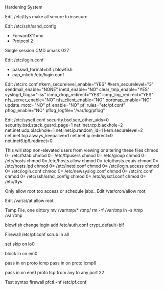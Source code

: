 Hardening System

Edit /etc/ttys make all secure to insecure

Edit /etc/ssh/sshd_config
- ForwardX11=no
- Protocol 2

Single session CMD
umask 027

Edit /etc/login.conf
- passwd_format=blf \ blowfish
- cap_mkdb /etc/login.conf

Edit /etc/rc.conf
#kern_securelevel_enable="YES"
#kern_securelevel="3"
sendmail_enable="NONE"
inetd_enable="NO"
clear_tmp_enable="YES"
syslogd_flags="-ss"
icmp_drop_redirect="YES"
icmp_log_redirect="YES"
nfs_server_enable="NO"
nfs_client_enable="NO"
portmap_enable="NO"
update_motd="NO"
pf_enable="NO"
pf_rules="etc/pf.conf"
pflog_enable="NO"
pflog_logfile="/var/log/pflog"

Edit /etc/sysctl.conf
security.bsd.see_other_uids=0
security.bsd.stack_guard_page=1
net.inet.tcp.blackhole=2
net.inet.udp.blackhole=1
net.inet.ip.random_id=1
kern.securelevel=2
net.inet.tcp.always_keepalive=1
net.inet.ip.redirect=0
net.inet6.ip6.redirect=0

This will stop non-elevated users from viewing or altering these files
chmod 0= /etc/fstab
chmod 0= /etc/ftpusers
chmod 0= /etc/group
chmod 0= /etc/hosts
chmod 0= /etc/hosts.allow
chmod 0= /etc/hosts.equiv
chmod 0= /etc/hosts.lpd
chmod 0= /etc/inetd.conf
chmod 0= /etc/login.access
chmod 0= /etc/login.conf
chmod 0= /etc/newsyslog.conf
chmod 0= /etc/rc.conf
chmod 0= /etc/ssh/sshd_config
chmod 0= /etc/sysctl.conf
chmod 0= /etc/ttys

Only allow root too access or schedule jabs..
Edit /var/cron/allow 
root

Edit /var/at/at.allow
root

Temp File, one dirtory
mv /var/tmp/* /tmp/
rm -rf /var/tmp
ln -s /tmp /var/tmp

blowfish change login add /etc/auth.conf
crypt_default=blf

Firewall /etc/pf.conf
scrub in all

set skip on lo0

block in on em0

pass in on proto icmp
pass in on proto icmp6

pass in on em0 proto tcp from any to any port 22

Test syntax firewall
pfctl -nf /etc/pf.conf
